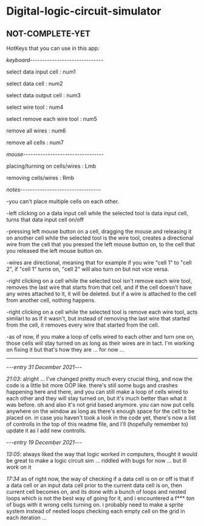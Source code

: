 # Digital-logic-circuit-simulator
NOT-COMPLETE-YET
----------------------------------------------------------------------------------------------------------------------------------------

HotKeys that you can use in this app:

*keyboard*------------------------------

select data input cell :          num1

select data cell :                num2

select data output cell :         num3

select wire tool :                num4

select remove each wire tool :    num5

remove all wires :                num6

remove all cells :                num7

*mouse*---------------------------------

placing/turning on cells/wires :  Lmb

removing cells/wires :            Rmb

*notes*---------------------------------

-you can't place multiple cells on each other.

-left clicking on a data input cell while the selected tool is data input cell, turns that data input cell on/off

-pressing left mouse button on a cell, dragging the mouse and releasing it on another cell while the selected tool is the wire tool, creates a directional wire from the cell that you pressed the left mouse button on, to the cell that you released the left mouse button on.

-wires are directional, meaning that for example if you wire "cell 1" to "cell 2", if "cell 1" turns on, "cell 2" will also turn on but not vice versa.

-right clicking on a cell while the selected tool isn't remove each wire tool, removes the last wire that starts from that cell, and if the cell doesn't have any wires attached to it, it will be deleted. but if a wire is attached to the cell from another cell, nothing happens.

-right clicking on a cell while the selected tool is remove each wire tool, acts similarl to as if it wasn't, but instead of removing the last wire that started from the cell, it removes every wire that started from the cell.

-as of now, if you make a loop of cells wired to each other and turn one on, those cells will stay turned on as long as their wires are in tact. I'm working on fixing it but that's how they are ... for now ...

----------------------------------------------------------------------------------------------------------------------------------------

---*entry 31 December 2021*---

*21:03*: 
alright ... I've changed pretty much every crucial thing, and now the code is a little bit more OOP like. there's still some bugs and crashes happening here and there, and you can still make a loop of cells wired to each other and they will stay turned on, but it's much better than what it was before. oh and also it's not grid based anymore. you can now put cells anywhere on the window as long as there's enough space for the cell to be placed on. in case you haven't took a look in the code yet, there's now a list of controlls in the top of this readme file, and I'll (hopefully remember to) update it as I add new controlls.

---*entry 19 December 2021*---

*13:05*: 
always liked the way that logic worked in computers, thought it would be great to make a logic circuit sim ... riddled with bugs for now ... but ill work on it

*17:34*
as of right now, the way of checking if a data cell is on or off is that if a data cell or an input data cell prior to the current data cell is on, then current cell becomes on, and its done with a bunch of loops and nested loops which is not the best way of going for it, and i encountered a f*** ton of bugs with it wrong cells turning on. i probably need to make a sprite system instead of nested loops checking each empty cell on the grid in each iteration ...
